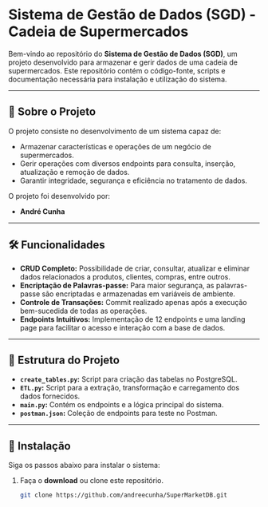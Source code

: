 # Sistema de Gestão de Dados (SGD) - Cadeia de Supermercados

Bem-vindo ao repositório do **Sistema de Gestão de Dados (SGD)**, um projeto desenvolvido para armazenar e gerir dados de uma cadeia de supermercados. Este repositório contém o código-fonte, scripts e documentação necessária para instalação e utilização do sistema.

---

## 📝 Sobre o Projeto

O projeto consiste no desenvolvimento de um sistema capaz de:
- Armazenar características e operações de um negócio de supermercados.
- Gerir operações com diversos endpoints para consulta, inserção, atualização e remoção de dados.
- Garantir integridade, segurança e eficiência no tratamento de dados.

O projeto foi desenvolvido por:
- **André Cunha**

---

## 🛠️ Funcionalidades

- **CRUD Completo:** Possibilidade de criar, consultar, atualizar e eliminar dados relacionados a produtos, clientes, compras, entre outros.
- **Encriptação de Palavras-passe:** Para maior segurança, as palavras-passe são encriptadas e armazenadas em variáveis de ambiente.
- **Controle de Transações:** Commit realizado apenas após a execução bem-sucedida de todas as operações.
- **Endpoints Intuitivos:** Implementação de 12 endpoints e uma landing page para facilitar o acesso e interação com a base de dados.

---

## 📁 Estrutura do Projeto

- **`create_tables.py`:** Script para criação das tabelas no PostgreSQL.
- **`ETL.py`:** Script para a extração, transformação e carregamento dos dados fornecidos.
- **`main.py`:** Contém os endpoints e a lógica principal do sistema.
- **`postman.json`:** Coleção de endpoints para teste no Postman.

---

## 🚀 Instalação

Siga os passos abaixo para instalar o sistema:

1. Faça o **download** ou clone este repositório.
   ```bash
   git clone https://github.com/andreecunha/SuperMarketDB.git
